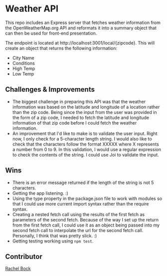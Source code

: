 # Weather API

This repo includes an Express server that fetches weather information from the OpenWeatherMap.org API and reformats it into a summary object that can then be used for front-end presentation.

The endpoint is located at http://localhost:3001/local/{zipcode}.  This will create an object that returns the following information:
- City Name
- Conditions
- High Temp
- Low Temp

## Challenges & Improvements

- The biggest challenge in preparing this API was that the weather information was based on the latitude and longitude of a location rather than the zip code. Being since the input from the user was provided in the form of a zip code, I needed to fetch the latitude and longitude information of that zip code before I could fetch the weather information.
- An improvement that I'd like to make is to validate the user input.  Right now, I only check for a 5-character length string.  I would also like to check that the characters follow the format XXXXX where X represents a number from 0 to 9.  In this validation, I would use a regular expression to check the contents of the string.  I could use Joi to validate the input.

## Wins
 - There is an error message returned if the length of the string is not 5 characters.
 - Getting the app listening. :) 
 - Using the type property in the package.json file to work with modules so that I could use more current import syntax rather than the require syntax.
 - Creating a nested fetch call using the results of the first fetch as parameters of the second fetch.  Because of the way I set up the return from the first fetch call, I could use it as an object being passed into my second fetch call to interpolate the url for the second fetch call.  Personally, I think that was pretty slick.  :)
 - Getting testing working using ```npm test```.

## Contributor
[Rachel Bock](https://www.linkedin.com/in/rachelbock)